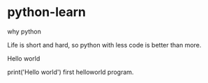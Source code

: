 # python-learn

why python

Life is short and hard, so python with less code is better than more.

Hello world

print('Hello world')
first helloworld program.

